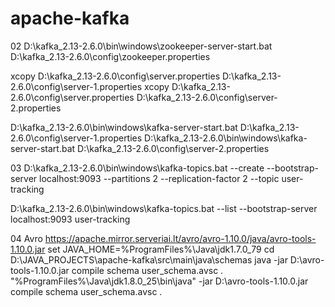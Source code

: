 # apache-kafka
02
D:\kafka_2.13-2.6.0\bin\windows\zookeeper-server-start.bat D:\kafka_2.13-2.6.0\config\zookeeper.properties

xcopy D:\kafka_2.13-2.6.0\config\server.properties D:\kafka_2.13-2.6.0\config\server-1.properties
xcopy D:\kafka_2.13-2.6.0\config\server.properties D:\kafka_2.13-2.6.0\config\server-2.properties

D:\kafka_2.13-2.6.0\bin\windows\kafka-server-start.bat D:\kafka_2.13-2.6.0\config\server-1.properties
D:\kafka_2.13-2.6.0\bin\windows\kafka-server-start.bat D:\kafka_2.13-2.6.0\config\server-2.properties

03
D:\kafka_2.13-2.6.0\bin\windows\kafka-topics.bat --create --bootstrap-server localhost:9093 --partitions 2 --replication-factor 2 --topic user-tracking
 
D:\kafka_2.13-2.6.0\bin\windows\kafka-topics.bat --list --bootstrap-server localhost:9093 user-tracking

04 Avro 
https://apache.mirror.serveriai.lt/avro/avro-1.10.0/java/avro-tools-1.10.0.jar
set JAVA_HOME=%ProgramFiles%\Java\jdk1.7.0_79
cd D:\JAVA_PROJECTS\apache-kafka\src\main\java\schemas
java -jar D:\avro-tools-1.10.0.jar compile schema user_schema.avsc .
"%ProgramFiles%\Java\jdk1.8.0_25\bin\java" -jar D:\avro-tools-1.10.0.jar compile schema user_schema.avsc .
    

